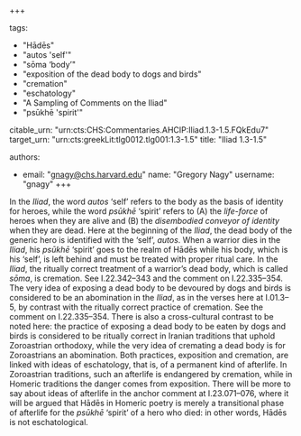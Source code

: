 +++

tags:
- "Hādēs"
- "autos &#39;self&#39;"
- "sōma ‘body’"
- "exposition of the dead body to dogs and birds"
- "cremation"
- "eschatology"
- "A Sampling of Comments on the Iliad"
- "psūkhē &#39;spirit&#39;"

citable_urn: "urn:cts:CHS:Commentaries.AHCIP:Iliad.1.3-1.5.FQkEdu7"
target_urn: "urn:cts:greekLit:tlg0012.tlg001:1.3-1.5"
title: "Iliad 1.3-1.5"

authors:
- email: "gnagy@chs.harvard.edu"
  name: "Gregory Nagy"
  username: "gnagy"
+++

<p>In the <em>Iliad</em>, the word <em>autos</em> ‘self’ refers to the body as the basis of identity for heroes, while the word <em>psūkhē</em> ‘spirit’ refers to (A) the <em>life-force</em> of heroes when they are alive and (B) the <em>disembodied conveyor of identity</em> when they are dead. Here at the beginning of the <em>Iliad</em>, the dead body of the generic hero is identified with the ‘self’, <em>autos</em>. When a warrior dies in the <em>Iliad</em>, his <em>psūkhē</em> ‘spirit’ goes to the realm of Hādēs while his body, which is his ‘self’, is left behind and must be treated with proper ritual care. In the <em>Iliad</em>, the ritually correct treatment of a warrior’s dead body, which is called <em>sōma</em>, is cremation. See I.22.342–343 and the comment on I.22.335–354. The very idea of exposing a dead body to be devoured by dogs and birds is considered to be an abomination in the <em>Iliad</em>, as in the verses here at I.01.3–5, by contrast with the ritually correct practice of cremation. See the comment on I.22.335–354. There is also a cross-cultural contrast to be noted here: the practice of exposing a dead body to be eaten by dogs and birds is considered to be ritually correct in Iranian traditions that uphold Zoroastrian orthodoxy, while the very idea of cremating a dead body is for Zoroastrians an abomination. Both practices, exposition and cremation, are linked with ideas of eschatology, that is, of a permanent kind of afterlife. In Zoroastrian traditions, such an afterlife is endangered by cremation, while in Homeric traditions the danger comes from exposition. There will be more to say about ideas of afterlife in the anchor comment at I.23.071–076, where it will be argued that Hādēs in Homeric poetry is merely a transitional phase of afterlife for the <em>psūkhē</em> ‘spirit’ of a hero who died: in other words, Hādēs is not eschatological. </p>